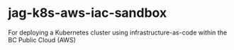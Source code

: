 # jag-k8s-aws-iac-sandbox
For deploying a Kubernetes cluster using infrastructure-as-code within the BC Public Cloud (AWS)
